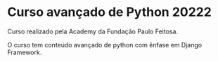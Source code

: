 # Curso avançado de Python 20222
Curso realizado pela Academy da Fundação Paulo Feitosa.

O curso tem conteúdo avançado de python com ênfase em Django Framework.